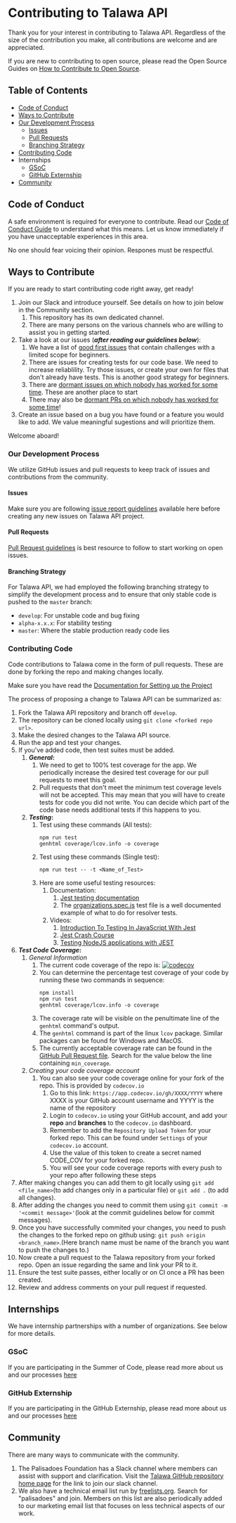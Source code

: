 # Contributing to Talawa API
Thank you for your interest in contributing to Talawa API. Regardless of the size of the contribution you make, all contributions are welcome and are appreciated. 

If you are new to contributing to open source, please read the Open Source Guides on [How to Contribute to Open Source](https://opensource.guide/how-to-contribute/).

## Table of Contents

  - [Code of Conduct](#code-of-conduct)
  - [Ways to Contribute](#ways-to-contribute)
  - [Our Development Process](#our-development-process)
      - [Issues](#issues)
      - [Pull Requests](#pull-requests)
      - [Branching Strategy](#branching-strategy)
  - [Contributing Code](#contributing-code)
  - Internships
      - [GSoC](#gsoc)
      - [GitHub Externship](#github-externship)
  - [Community](#community)
  
## Code of Conduct
A safe environment is required for everyone to contribute. Read our [Code of Conduct Guide](CODE_OF_CONDUCT.md) to understand what this means. Let us know immediately if you have unacceptable experiences in this area.

No one should fear voicing their opinion. Respones must be respectful.

## Ways to Contribute

If you are ready to start contributing code right away, get ready!

1. Join our Slack and introduce yourself. See details on how to join below in the Community section.
   1. This repository has its own dedicated channel.
   1. There are many persons on the various channels who are willing to assist you in getting started.
1. Take a look at our issues (**_after reading our guidelines below_**):
   1. We have a list of [good first issues](https://github.com/PalisadoesFoundation/talawa-api/labels/good%20first%20issue) that contain challenges with a limited scope for beginners.
   1. There are issues for creating tests for our code base. We need to increase reliablility. Try those issues, or create your own for files that don't already have tests. This is another good strategy for beginners.
   1. There are [dormant issues on which nobody has worked for some time](https://github.com/PalisadoesFoundation/talawa-api/issues?q=is%3Aopen+is%3Aissue+label%3Ano-issue-activity). These are another place to start
   1. There may also be [dormant PRs on which nobody has worked for some time](https://github.com/PalisadoesFoundation/talawa-api/issues?q=is%3Aopen+is%3Aissue+label%3Ano-issue-activity+label%3Ano-pr-activity)!
1. Create an issue based on a bug you have found or a feature you would like to add. We value meaningful sugestions and will prioritize them.

Welcome aboard!

### Our Development Process
We utilize GitHub issues and pull requests to keep track of issues and contributions from the community. 

#### Issues 
Make sure you are following [issue report guidelines](issue-guidelines.md) available here before creating any new issues on Talawa API project.

#### Pull Requests
[Pull Request guidelines](PR-guidelines.md) is best resource to follow to start working on open issues.

#### Branching Strategy

For Talawa API, we had employed the following branching strategy to simplify the development process and to ensure that only stable code is pushed to the `master` branch:

- `develop`: For unstable code and bug fixing
- `alpha-x.x.x`: For stability testing
- `master`: Where the stable production ready code lies

### Contributing Code
Code contributions to Talawa come in the form of pull requests. These are done by forking the repo and making changes locally.

Make sure you have read the [Documentation for Setting up the Project](INSTALLATION.md)

The process of proposing a change to Talawa API can be summarized as:
1. Fork the Talawa API repository and branch off `develop`.
1. The repository can be cloned locally using `git clone <forked repo url>`.
1. Make the desired changes to the Talawa API source.
1. Run the app and test your changes.
1. If you've added code, then test suites must be added. 
   1. **_General_:** 
      1. We need to get to 100% test coverage for the app. We periodically increase the desired test coverage for our pull requests to meet this goal.
      1. Pull requests that don't meet the minimum test coverage levels will not be accepted. This may mean that you will have to create tests for code you did not write. You can decide which part of the code base needs additional tests if this happens to you.
   1. **_Testing_:**
      1. Test using these commands (All tests):
         ```
         npm run test
         genhtml coverage/lcov.info -o coverage
         ```    
      1. Test using these commands (Single test):
         ```
         npm run test -- -t <Name_of_Test>
         ```             
      1. Here are some useful testing resources:
         1. Documentation:
            1. [Jest testing documentation](https://jestjs.io/docs/expect)
            1. The [organizations.spec.js](tests/resolvers/organization_query/organizations.spec.js) test file is a well documented example of what to do for resolver tests.
         1. Videos:
            1. [Introduction To Testing In JavaScript With Jest](https://www.youtube.com/watch?v=FgnxcUQ5vho)
            1. [Jest Crash Course](https://www.youtube.com/watch?v=7r4xVDI2vho)
            1. [Testing NodeJS applications with JEST](https://www.youtube.com/watch?v=8gHEv5iNRKk)
1. **_Test Code Coverage_:**
      1. _General Information_
         1. The current code coverage of the repo is: [![codecov](https://codecov.io/gh/PalisadoesFoundation/talawa-api/branch/develop/graph/badge.svg?token=CECBQTAOKM)](https://codecov.io/gh/PalisadoesFoundation/talawa-api)
         1. You can determine the percentage test coverage of your code by running these two commands in sequence:
            ```
            npm install
            npm run test
            genhtml coverage/lcov.info -o coverage
            ```
         1. The coverage rate will be visible on the penultimate line of the `genhtml` command's output.
         1. The `genhtml` command is part of the linux `lcov` package. Similar packages can be found for Windows and MacOS.
         1. The currently acceptable coverage rate can be found in the [GitHub Pull Request file](.github/workflows/pull-request.yml). Search for the value below the line containing `min_coverage`.
      1. _Creating your code coverage account_
          1. You can also see your code coverage online for your fork of the repo. This is provided by `codecov.io`
              1. Go to this link: `https://app.codecov.io/gh/XXXX/YYYY` where XXXX is your GitHub account username and YYYY is the name of the repository
              1. Login to `codecov.io` using your GitHub account, and add your **repo** and **branches** to the `codecov.io` dashboard. 
              1. Remember to add the `Repository Upload Token` for your forked repo. This can be found under `Settings` of your `codecov.io` account. 
              1. Use the value of this token to create a secret named CODE_COV for your forked repo. 
              1. You will see your code coverage reports with every push to your repo after following these steps
1. After making changes you can add them to git locally using `git add <file_name>`(to add changes only in a particular file) or `git add .` (to add all changes).
1. After adding the changes you need to commit them using `git commit -m '<commit message>'`(look at the commit guidelines below for commit messages).
1. Once you have successfully commited your changes, you need to push the changes to the forked repo on github using: `git push origin <branch_name>`.(Here branch name must be name of the branch you want to push the changes to.)
1. Now create a pull request to the Talawa repository from your forked repo. Open an issue regarding the same and link your PR to it.
1. Ensure the test suite passes, either locally or on CI once a PR has been created. 
1. Review and address comments on your pull request if requested.

## Internships

We have internship partnerships with a number of organizations. See below for more details.

### GSoC
If you are participating in the Summer of Code, please read more about us and our processes [here](https://docs.talawa.io/docs/internships/gsoc/gsoc-introduction)

### GitHub Externship
If you are participating in the GitHub Externship, please read more about us and our processes [here](https://docs.talawa.io/docs/internships/github/github-introduction)

## Community
There are many ways to communicate with the community.

1. The Palisadoes Foundation has a Slack channel where members can assist with support and clarification. Visit the [Talawa GitHub repository home page](https://github.com/PalisadoesFoundation/talawa) for the link to join our slack channel.
1. We also have a technical email list run by [freelists.org](https://www.freelists.org/). Search for "palisadoes" and join. Members on this list are also periodically added to our marketing email list that focuses on less technical aspects of our work.
